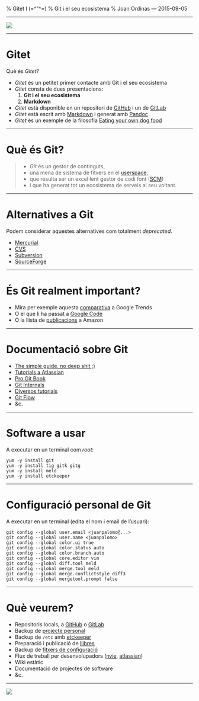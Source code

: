 % Gitet I (=\^"\^=)
% Git i el seu ecosistema
% Joan Ordinas &mdash; 2015-09-05

------------------------------------------------------------------------

![](http://funpicsworld.com/contents/disgusted-monday-cat.jpg)

------------------------------------------------------------------------

# Gitet

Què és _Gitet_?

- _Gitet_ és un petitet primer contacte amb Git i el seu ecosistema
- _Gitet_ consta de dues presentacions:
    1. **Git i el seu ecosistema**
    2. **Markdown**
- _Gitet_ està disponible en un repositori de [GitHub](https://github.com/fadado/gitet) i un de [GitLab](https://gitlab.com/jordinas/gitet/)
- _Gitet_ està escrit amb [Markdown](http://daringfireball.net/projects/markdown/) i generat amb [Pandoc](http://pandoc.org/)
- _Gitet_ és un exemple de la filosofia [Eating your own dog food](https://en.wikipedia.org/wiki/Eating_your_own_dog_food)

------------------------------------------------------------------------

# Què és Git?

>- _Git_ és un gestor de continguts,
>- una mena de sistema de fitxers en el [userspace](https://en.wikipedia.org/wiki/User_space),
>- que resulta ser un excel·lent gestor de codi font ([SCM](https://en.wikipedia.org/wiki/Version_control))
>- i que ha generat tot un ecosistema de serveis al seu voltant.

------------------------------------------------------------------------

# Alternatives a Git

Podem considerar aquestes alternatives com totalment _deprecated_.

- [Mercurial](https://mercurial.selenic.com/)
- [CVS](http://www.nongnu.org/cvs/)
- [Subversion](https://subversion.apache.org/)
- [SourceForge](http://sourceforge.net/)

------------------------------------------------------------------------

# És Git realment important?

- Mira per exemple aquesta [comparativa](http://tinyurl.com/nr6grb3) a Google Trends
- O el que li ha passat a [Google Code](http://www.engadget.com/2015/03/13/google-code-closing/)
- O la llista de [publicacions](http://tinyurl.com/pn79lgc) a Amazon

------------------------------------------------------------------------

# Documentació sobre Git

- [The simple guide. no deep shit ;)](http://rogerdudler.github.io/git-guide/)
- [Tutorials a Atlassian](https://www.atlassian.com/git/tutorials/)
- [Pro Git Book](http://git-scm.com/)
- [Git Internals](http://opcode.org/peepcode-git.pdf)
- [Diversos tutorials](http://git-scm.com/doc/ext)
- [Git Flow](http://nvie.com/posts/a-successful-git-branching-model/)
- &c.

------------------------------------------------------------------------

# Software a usar

A executar en un terminal com _root_:

    yum -y install git
    yum -y install tig gitk gitg
    yum -y install meld
    yum -y install etckeeper

------------------------------------------------------------------------

# Configuració personal de Git

A executar en un terminal (edita el nom i email de l&rsquo;usuari):

    git config --global user.email <juanpalomo@...>
    git config --global user.name <juanpalomo>
    git config --global color.ui true
    git config --global color.status auto
    git config --global color.branch auto
    git config --global core.editor vim
    git config --global diff.tool meld
    git config --global merge.tool meld
    git config --global merge.conflictstyle diff3
    git config --global mergetool.prompt false

------------------------------------------------------------------------

# Què veurem?

- Repositoris locals, a [GitHub](https://github.com/) o [GitLab](https://gitlab.com/)
- Backup de [projecte personal](https://gitlab.com/jordinas/gitet)
- Backup de `/etc` amb [etckeeper](http://etckeeper.branchable.com/)
- Preparació i publicació de [llibres](https://github.com/leandono/librojquery)
- Backup de [fitxers de configuració](https://gitlab.com/jordinas/dotfiles)
- Flux de treball per desenvolupadors ([nvie](http://nvie.com/posts/a-successful-git-branching-model/), [atlassian](https://www.atlassian.com/git/tutorials/comparing-workflows/gitflow-workflow))
- Wiki estàtic
- Documentació de projectes de software
- &c.

------------------------------------------------------------------------

![](http://memecrunch.com/meme/IR0M/that-s-all-folks/image.jpg)

<!--
vim:syntax=markdown:et:ts=4:sw=4:ai
-->
